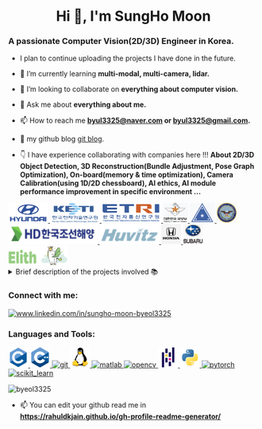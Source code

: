 <h1 align="center">Hi 👋, I'm SungHo Moon</h1>
<h3 align="left">A passionate Computer Vision(2D/3D) Engineer in Korea.</h3>

- I plan to continue uploading the projects I have done in the future.

- 🌱 I’m currently learning **multi-modal, multi-camera, lidar.**

- 👯 I’m looking to collaborate on **everything about computer vision.**

- 💬 Ask me about **everything about me.**

- 📫 How to reach me **byul3325@naver.com or byul3325@gmail.com.**

- 🙊	my github blog [git blog](https://byeol3325.github.io/).

- 👇 I have experience collaborating with companies here !!! **About 2D/3D Object Detection, 3D Reconstruction(Bundle Adjustment, Pose Graph Optimization), On-board(memory & time optimization), Camera Calibration(using 1D/2D chessboard), AI ethics, AI module performance improvement in specific environment ...**
<a href="https://www.hyundai.com/" target="_blank" rel="noreferrer">
  <img src="imgs/hyundai_motor_company.png" alt="Hyundai Motor Company" width="80" height="40"/>
</a> <a href="https://www.keti.re.kr/main/main.php" target="_blank" rel="noreferrer"> <img src="imgs/keti.png" alt="KETI" width="100" height="40"/> </a> <a href="https://www.etri.re.kr/intro.html" target="_blank" rel="noreferrer"> <img src="imgs/etri.png" alt="ETRI" width="120" height="40"/> </a> <a href="https://www.mnd.go.kr/mbshome/mbs/mnd/index.jsp" target="_blank" rel="noreferrer"> <img src="imgs/ministry_of_national_defense.png" alt="Ministry of National Defense" width="50" height="40"/> </a> <a href="https://www.army.mil.kr/sites/army/index.do" target="_blank" rel="noreferrer"> <img src="imgs/headquarters.png" alt="ROKA Headquarters Insignia" width="50" height="40"/> </a> <a href="https://www.defense.gov/" target="_blank" rel="noreferrer"> <img src="imgs/us_dod.png" alt="U.S Department of Defense logo" width="40" height="40"/> </a> <a href="https://www.hdksoe.co.kr/" target="_blank" rel="noreferrer"> <img src="imgs/hd_shipping.png" alt="HD Korea shipbuilding & Offshore Engineering" width="180" height="40"/> </a> <a href="https://www.huvitz.com/" target="_blank" rel="noreferrer"> <img src="imgs/huvitz.png" alt="Huvitz logo" width="120" height="40"/> </a> <a href="https://www.honda.co.jp/" target="_blank" rel="noreferrer"> <img src="imgs/honda.png" alt="honda logo" width="40" height="40"/> </a> <a href="https://www.subaru.com/" target="_blank" rel="noreferrer"> <img src="imgs/subaru.png" alt="subaru logo" width="40" height="40"/> </a> <a href="https://www.elith.co.jp/" target="_blank" rel="noreferrer"> <img src="imgs/elith.png" alt="eligh logo" width="120" height="40"/> </a>


<details>
  <summary>Brief description of the projects involved 📚 </summary>
1. 3D Building Exterior Reconstruction(KETI <img src="imgs/keti.png" alt="KETI" width="100" height="40"/>) - 20.08 ~ 20.12 
- Goal : Build a 3D reconstruction module using monocular images.
- Role : Lead Researcher (80% contribution) – Developed keypoint matching (SIFT/SURF), computed epipolar lines, estimated camera relationships, and implemented PnP & BA... etc. Worked on all major steps of the 3D reconstruction process.
- Acheivement : Successfully developed a 3D reconstruction module using monocular images.


2. Robust monocular camera 3D object detection in various camera environments(Hyundai) - 21.03 ~ 22.06
- Goal : Solve the problem that monocular camera 3D object detection has significantly reduced performance depending on the camera environment.
- Role : Lead Researcher (70% contribution) – Developed data augmentation for images with different camera angles, analyzed the causes of performance drops, and developed correction algorithms to prevent degradation.
- Acheivement : Identified key reasons for performance degradation. Improved accuracy from 20% to 80% for a 3-degree angle difference and from 1% to 50% for a 5-degree angle difference. Results led to international patents and publications.


3. Development of car location and speed estimation module from CCTV - 22.08 ~ 22.12
- Goal : Develop a module to estimate car position and speed using only CCTV video.
- Role : Lead Researcher (80% contribution) - Developed on road detection and image warping, vehicle speed estimation, and optimized performance.
- Acheivement : Achieved over 90% accuracy in vehicle speed estimation on the given dataset.


4. Miltitary Scientific Surveillance System(육군본부) - 23.03 ~ 23.09
- Performance Enhancement Officer (30% contribution)
- 목표 : AI 경계감시시스템 구축을 통해 오탐지/미탐지 감소 및 정탐지 향상
- 역할 : TOD 카메라 정보(카메라로부터 절대 거리 가능)를 활용하여 오탐지를 획기적으로 줄였음
- 성과 : 기존 대비 오탐지를 10% 줄였음

5. AI 무기체계 시험평가 기준 설립(육군본부, 미국방부) - 23.03 ~ 24.06
- AI 시험평가 연구원 (30% contribution)
- Goal : Develop new testing and evaluation standards for AI weapon systems, which differ significantly from traditional weapon systems.
- Role : As an AI Test and Evaluation Researcher, collaborated with the U.S. Department of Defense, coordinated with the Ministry of National Defense, and conducted extensive research on AI weapon systems, including identifying requirements (Contribution 30%).
- Achievements : Established initial standards for the Military Performance Certification Center (including dataset construction, baseline model development, and formulation of various strategies).

6. AI 시험평가 기준 모델 연구개발(육군본부) - 23.10 ~ 24.06
- Lead Researcher (60% contribution)
- Goal : When introducing various AI weapon systems in the Army, create a military learning/test data set and build an AI model that serves as a standard.
- Role : Developed an Auto-Labeler for military datasets, performed data cleansing and construction, and developed a baseline model for performance verification (Contribution 60%).
- Achievements : Established initial standards for the Military Performance Certification Center(including dataset construction, baseline model development, and formulation of various strategies).


7. 프로젝트 이름 찾기(휴비츠) - 24.06 ~ 24.12
- 핵심 개발자 (40% contribution)
- 목표 : 
- 역할 : Multi-Thread와 자료구조 개선을 통한 최적화
- 성과 : 성능 저하 없이 기존 알고리즘 대비 최대 60% 속도 향상

8. 프로젝트 이름 찾기(현대조선해양) - 24.09 ~ 24.11
- 핵심 개발자 (40% contribution)
- 목표 : 
- 역할 : 원형격자 chess board를 통한 camera calibration 모듈 개발
- 성과 : ~(수치 찾아두기)의 정확도로 원형 chess board 활용하는 camera calibration 모듈개발

9. 알약 검출 및 인식(ETRI) - 24.09 ~ 24.12 => 문서 찾아보기
- Lead Researcher (80% contribution)
- 목표 : 
- 역할 : 추가적인 2D 알약 검출 알고리즘 학습없이 알약을 검출하고 어떠한 알약인지 인식하는 알고리즘 개발(Template matching, color 고려, warping 등)
- 성과 : 

10. 프로젝트 이름 찾기(Honda) - 24.10 ~ 24.12
- 목표 : 
- 역할 : (핵심 개발자, 40% contribution)text -> 3D model, 3D model + text => 수정된 3D model
- 성과 : 

11. 주행 사고 vlm(subaru) - 24.11. 25.01
- 목표 :
- 역할 : (핵심 개발자, 40% contribution)
- 성과 : 시퀀스 이미지를 받아서 주행도중에 위험한 순간 주의를 하는 vlm 개발

12. 구강암 검출 알고리즘 개발 - 24.11 ~ 24.12
- 목표 : 기존 모델보다 뛰어난 구강암 검출 및 segmentation 하는 알고리즘 개발
- 역할 : (핵심 개발자, 80% contribution)
- 성과 : 정상 / 양성구강암 / 음성구강암을 segmentation 하는 알고리즘 개발
  
</details>


  

<h3 align="left">Connect with me:</h3>
<p align="left">
<a href="https://www.linkedin.com/in/sungho-moon-byeol3325" target="blank"><img align="center" src="https://raw.githubusercontent.com/rahuldkjain/github-profile-readme-generator/master/src/images/icons/Social/linked-in-alt.svg" alt="www.linkedin.com/in/sungho-moon-byeol3325" height="30" width="40" /></a>
</p>

<h3 align="left">Languages and Tools:</h3>
<p align="left"> <a href="https://www.cprogramming.com/" target="_blank" rel="noreferrer"> <img src="https://raw.githubusercontent.com/devicons/devicon/master/icons/c/c-original.svg" alt="c" width="40" height="40"/> </a> <a href="https://www.w3schools.com/cpp/" target="_blank" rel="noreferrer"> <img src="https://raw.githubusercontent.com/devicons/devicon/master/icons/cplusplus/cplusplus-original.svg" alt="cplusplus" width="40" height="40"/> </a> <a href="https://git-scm.com/" target="_blank" rel="noreferrer"> <img src="https://www.vectorlogo.zone/logos/git-scm/git-scm-icon.svg" alt="git" width="40" height="40"/> </a> <a href="https://www.linux.org/" target="_blank" rel="noreferrer"> <img src="https://raw.githubusercontent.com/devicons/devicon/master/icons/linux/linux-original.svg" alt="linux" width="40" height="40"/> </a> <a href="https://www.mathworks.com/" target="_blank" rel="noreferrer"> <img src="https://upload.wikimedia.org/wikipedia/commons/2/21/Matlab_Logo.png" alt="matlab" width="40" height="40"/> </a> <a href="https://opencv.org/" target="_blank" rel="noreferrer"> <img src="https://www.vectorlogo.zone/logos/opencv/opencv-icon.svg" alt="opencv" width="40" height="40"/> </a> <a href="https://pandas.pydata.org/" target="_blank" rel="noreferrer"> <img src="https://raw.githubusercontent.com/devicons/devicon/2ae2a900d2f041da66e950e4d48052658d850630/icons/pandas/pandas-original.svg" alt="pandas" width="40" height="40"/> </a> <a href="https://www.python.org" target="_blank" rel="noreferrer"> <img src="https://raw.githubusercontent.com/devicons/devicon/master/icons/python/python-original.svg" alt="python" width="40" height="40"/> </a> <a href="https://pytorch.org/" target="_blank" rel="noreferrer"> <img src="https://www.vectorlogo.zone/logos/pytorch/pytorch-icon.svg" alt="pytorch" width="40" height="40"/> </a> <a href="https://scikit-learn.org/" target="_blank" rel="noreferrer"> <img src="https://upload.wikimedia.org/wikipedia/commons/0/05/Scikit_learn_logo_small.svg" alt="scikit_learn" width="40" height="40"/> </a> </p>

<p><img align="center" src="https://github-readme-stats.vercel.app/api/top-langs?username=byeol3325&show_icons=true&locale=en&layout=compact" alt="byeol3325" /></p>

- 📫 You can edit your github read me in **https://rahuldkjain.github.io/gh-profile-readme-generator/**

